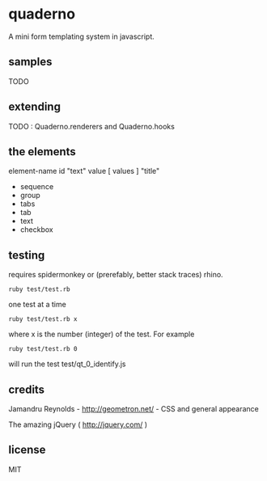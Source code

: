 
# quaderno

A mini form templating system in javascript.


## samples

TODO


## extending

TODO : Quaderno.renderers and Quaderno.hooks


## the elements

element-name id "text" value [ values ] "title"

* sequence
* group
* tabs
* tab
* text
* checkbox


## testing

requires spidermonkey or (prerefably, better stack traces) rhino.

    ruby test/test.rb

one test at a time

    ruby test/test.rb x

where x is the number (integer) of the test. For example

    ruby test/test.rb 0

will run the test test/qt_0_identify.js


## credits

Jamandru Reynolds - <a href="http://geometron.net">http://geometron.net/</a> - CSS and general appearance

The amazing jQuery ( http://jquery.com/ )


## license

MIT

